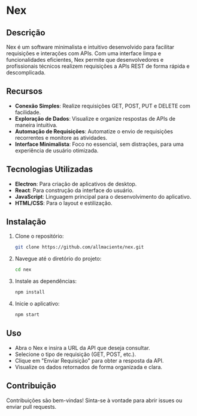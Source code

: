 # Nex

## Descrição

Nex é um software minimalista e intuitivo desenvolvido para facilitar requisições e interações com APIs. Com uma interface limpa e funcionalidades eficientes, Nex permite que desenvolvedores e profissionais técnicos realizem requisições a APIs REST de forma rápida e descomplicada.

## Recursos

- **Conexão Simples**: Realize requisições GET, POST, PUT e DELETE com facilidade.
- **Exploração de Dados**: Visualize e organize respostas de APIs de maneira intuitiva.
- **Automação de Requisições**: Automatize o envio de requisições recorrentes e monitore as atividades.
- **Interface Minimalista**: Foco no essencial, sem distrações, para uma experiência de usuário otimizada.

## Tecnologias Utilizadas

- **Electron**: Para criação de aplicativos de desktop.
- **React**: Para construção da interface do usuário.
- **JavaScript**: Linguagem principal para o desenvolvimento do aplicativo.
- **HTML/CSS**: Para o layout e estilização.

## Instalação

1. Clone o repositório:

   ```bash
   git clone https://github.com/allmaciente/nex.git
   ```

2. Navegue até o diretório do projeto:

   ```bash
   cd nex
   ```

3. Instale as dependências:

   ```bash
   npm install
   ```

4. Inicie o aplicativo:
   ```bash
   npm start
   ```

## Uso

- Abra o Nex e insira a URL da API que deseja consultar.
- Selecione o tipo de requisição (GET, POST, etc.).
- Clique em "Enviar Requisição" para obter a resposta da API.
- Visualize os dados retornados de forma organizada e clara.

## Contribuição

Contribuições são bem-vindas! Sinta-se à vontade para abrir issues ou enviar pull requests.
